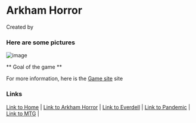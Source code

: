 # Arkham Horror

Created by 

### Here are some pictures
![image]()

** Goal of the game **

For more information, here is the [Game site]() site

### Links
[Link to Home](https://github.com/Dwalden2021/My_Project/blob/main/README.md) | 
[Link to Arkham Horror](https://github.com/Dwalden2021/My_Project/blob/main/RPGLE.md) | 
[Link to Everdell](https://github.com/Dwalden2021/My_Project/blob/main/CLLE.md) | 
[Link to Pandemic](https://github.com/Dwalden2021/My_Project/blob/main/JavaScript.md) | 
[Link to MTG](https://github.com/Dwalden2021/My_Project/blob/main/Python.md) | 
